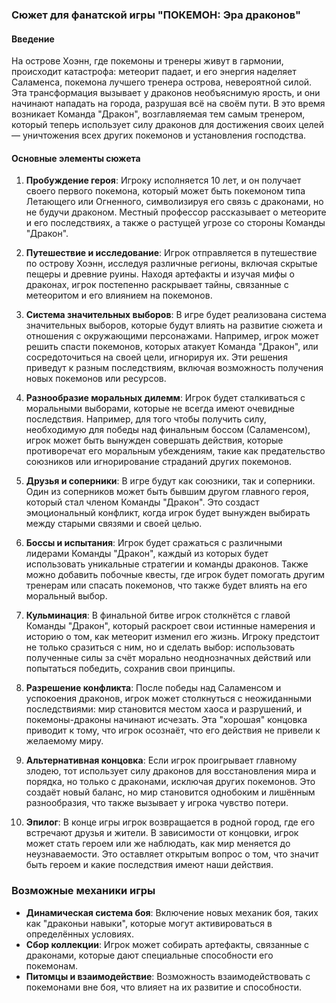 ### Сюжет для фанатской игры "ПОКЕМОН: Эра драконов"

#### Введение
На острове Хоэнн, где покемоны и тренеры живут в гармонии, происходит катастрофа: метеорит падает, и его энергия наделяет Саламенса, покемона лучшего тренера острова, невероятной силой. Эта трансформация вызывает у драконов необъяснимую ярость, и они начинают нападать на города, разрушая всё на своём пути. В это время возникает Команда "Дракон", возглавляемая тем самым тренером, который теперь использует силу драконов для достижения своих целей — уничтожения всех других покемонов и установления господства.

#### Основные элементы сюжета

1. **Пробуждение героя**: Игроку исполняется 10 лет, и он получает своего первого покемона, который может быть покемоном типа Летающего или Огненного, символизируя его связь с драконами, но не будучи драконом. Местный профессор рассказывает о метеорите и его последствиях, а также о растущей угрозе со стороны Команды "Дракон".

2. **Путешествие и исследование**: Игрок отправляется в путешествие по острову Хоэнн, исследуя различные регионы, включая скрытые пещеры и древние руины. Находя артефакты и изучая мифы о драконах, игрок постепенно раскрывает тайны, связанные с метеоритом и его влиянием на покемонов.

3. **Система значительных выборов**: В игре будет реализована система значительных выборов, которые будут влиять на развитие сюжета и отношения с окружающими персонажами. Например, игрок может решить спасти покемонов, которых атакует Команда "Дракон", или сосредоточиться на своей цели, игнорируя их. Эти решения приведут к разным последствиям, включая возможность получения новых покемонов или ресурсов.

4. **Разнообразие моральных дилемм**: Игрок будет сталкиваться с моральными выборами, которые не всегда имеют очевидные последствия. Например, для того чтобы получить силу, необходимую для победы над финальным боссом (Саламенсом), игрок может быть вынужден совершать действия, которые противоречат его моральным убеждениям, такие как предательство союзников или игнорирование страданий других покемонов.

5. **Друзья и соперники**: В игре будут как союзники, так и соперники. Один из соперников может быть бывшим другом главного героя, который стал членом Команды "Дракон". Это создаст эмоциональный конфликт, когда игрок будет вынужден выбирать между старыми связями и своей целью.

6. **Боссы и испытания**: Игрок будет сражаться с различными лидерами Команды "Дракон", каждый из которых будет использовать уникальные стратегии и команды драконов. Также можно добавить побочные квесты, где игрок будет помогать другим тренерам или спасать покемонов, что также будет влиять на его моральный выбор.

7. **Кульминация**: В финальной битве игрок столкнётся с главой Команды "Дракон", который раскроет свои истинные намерения и историю о том, как метеорит изменил его жизнь. Игроку предстоит не только сразиться с ним, но и сделать выбор: использовать полученные силы за счёт морально неоднозначных действий или попытаться победить, сохранив свои принципы.

8. **Разрешение конфликта**: После победы над Саламенсом и успокоения драконов, игрок может столкнуться с неожиданными последствиями: мир становится местом хаоса и разрушений, и покемоны-драконы начинают исчезать. Эта "хорошая" концовка приводит к тому, что игрок осознаёт, что его действия не привели к желаемому миру.

9. **Альтернативная концовка**: Если игрок проигрывает главному злодею, тот использует силу драконов для восстановления мира и порядка, но только с драконами, исключая других покемонов. Это создаёт новый баланс, но мир становится однобоким и лишённым разнообразия, что также вызывает у игрока чувство потери.

10. **Эпилог**: В конце игры игрок возвращается в родной город, где его встречают друзья и жители. В зависимости от концовки, игрок может стать героем или же наблюдать, как мир меняется до неузнаваемости. Это оставляет открытым вопрос о том, что значит быть героем и какие последствия имеют наши действия.

### Возможные механики игры
- **Динамическая система боя**: Включение новых механик боя, таких как "драконьи навыки", которые могут активироваться в определённых условиях.
- **Сбор коллекции**: Игрок может собирать артефакты, связанные с драконами, которые дают специальные способности его покемонам.
- **Питомцы и взаимодействие**: Возможность взаимодействовать с покемонами вне боя, что влияет на их развитие и способности.
